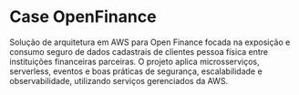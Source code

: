 # Case OpenFinance 
Solução de arquitetura em AWS para Open Finance focada na exposição e consumo seguro de dados cadastrais de clientes pessoa física entre instituições financeiras parceiras. O projeto aplica microsserviços, serverless, eventos e boas práticas de segurança, escalabilidade e observabilidade, utilizando serviços gerenciados da AWS.
